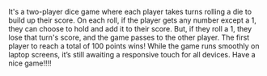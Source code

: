 It's a two-player dice game where each player takes turns rolling a die to build up their score. On each roll, if the player gets any number except a 1, they can choose to hold and add it to their score. But, if they roll a 1, they lose that turn's score, and the game passes to the other player. The first player to reach a total of 100 points wins! While the game runs smoothly on laptop screens, it’s still awaiting a responsive touch for all devices.
Have a nice game!!!!
